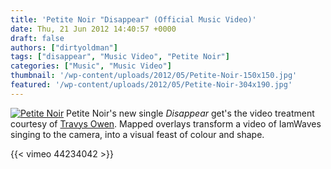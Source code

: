 ```yaml
---
title: 'Petite Noir "Disappear" (Official Music Video)'
date: Thu, 21 Jun 2012 14:40:57 +0000
draft: false
authors: ["dirtyoldman"]
tags: ["disappear", "Music Video", "Petite Noir"]
categories: ["Music", "Music Video"]
thumbnail: '/wp-content/uploads/2012/05/Petite-Noir-150x150.jpg'
featured: '/wp-content/uploads/2012/05/Petite-Noir-304x190.jpg'
---
```


[![](/wp-content/uploads/2012/05/Petite-Noir.jpg "Petite Noir")](/2012/05/30/red-bull-studio-cape-town-petite-noir/petite-noir/) Petite Noir's new single _Disappear_ get's the video treatment courtesy of [Travys Owen](http://www.travysowen.com/). Mapped overlays transform a video of IamWaves singing to the camera, into a visual feast of colour and shape.

{{< vimeo 44234042 >}}
